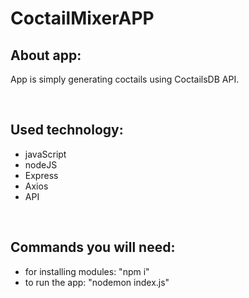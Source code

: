 # CoctailMixerAPP
<h2>About app:</h2>
<p>App is simply generating coctails using CoctailsDB API.</p>
<br>
<h2>Used technology:</h2>
<ul>
  <li>javaScript</li>
  <li>nodeJS</li>
  <li>Express</li>
  <li>Axios</li>
  <li>API</li>
</ul>
<br>
<h2>Commands you will need:</h2>
<ul>
  <li>for installing modules: "npm i"</li>
  <li>to run the app: "nodemon index.js"</li>
</ul>

